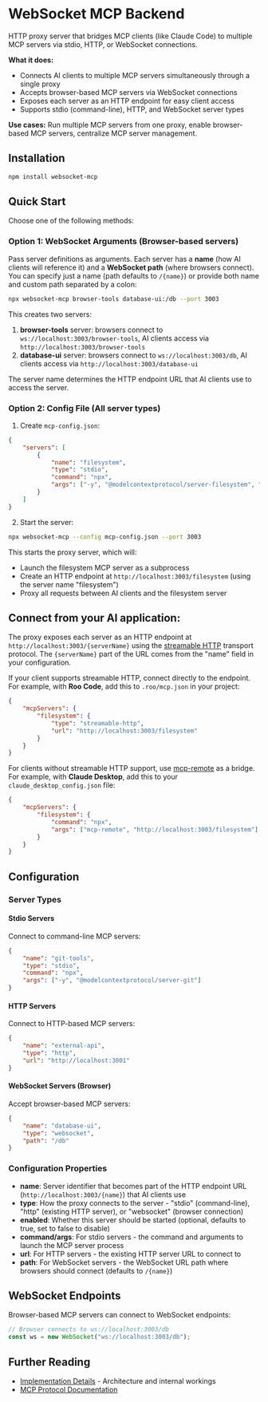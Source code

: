 # WebSocket MCP Backend

HTTP proxy server that bridges MCP clients (like Claude Code) to multiple MCP servers via stdio, HTTP, or WebSocket connections.

**What it does:**

- Connects AI clients to multiple MCP servers simultaneously through a single proxy
- Accepts browser-based MCP servers via WebSocket connections
- Exposes each server as an HTTP endpoint for easy client access
- Supports stdio (command-line), HTTP, and WebSocket server types

**Use cases:** Run multiple MCP servers from one proxy, enable browser-based MCP servers, centralize MCP server management.

## Installation

```bash
npm install websocket-mcp
```

## Quick Start

Choose one of the following methods:

### Option 1: WebSocket Arguments (Browser-based servers)

Pass server definitions as arguments. Each server has a **name** (how AI clients will reference it) and a **WebSocket path** (where browsers connect). You can specify just a name (path defaults to `/{name}`) or provide both name and custom path separated by a colon:

```bash
npx websocket-mcp browser-tools database-ui:/db --port 3003
```

This creates two servers:

1. **browser-tools** server: browsers connect to `ws://localhost:3003/browser-tools`, AI clients access via `http://localhost:3003/browser-tools`
2. **database-ui** server: browsers connect to `ws://localhost:3003/db`, AI clients access via `http://localhost:3003/database-ui`

The server name determines the HTTP endpoint URL that AI clients use to access the server.

### Option 2: Config File (All server types)

1. Create `mcp-config.json`:

```json
{
    "servers": [
        {
            "name": "filesystem",
            "type": "stdio",
            "command": "npx",
            "args": ["-y", "@modelcontextprotocol/server-filesystem", "/path/to/allowed/files"]
        }
    ]
}
```

2. Start the server:

```bash
npx websocket-mcp --config mcp-config.json --port 3003
```

This starts the proxy server, which will:

- Launch the filesystem MCP server as a subprocess
- Create an HTTP endpoint at `http://localhost:3003/filesystem` (using the server name "filesystem")
- Proxy all requests between AI clients and the filesystem server

## Connect from your AI application:

The proxy exposes each server as an HTTP endpoint at `http://localhost:3003/{serverName}` using the [streamable HTTP](https://modelcontextprotocol.io/specification/2025-06-18/basic/transports#streamable-http) transport protocol. The `{serverName}` part of the URL comes from the "name" field in your configuration.

If your client supports streamable HTTP, connect directly to the endpoint. For example, with **Roo Code**, add this to `.roo/mcp.json` in your project:

```json
{
    "mcpServers": {
        "filesystem": {
            "type": "streamable-http",
            "url": "http://localhost:3003/filesystem"
        }
    }
}
```

For clients without streamable HTTP support, use [mcp-remote](https://www.npmjs.com/package/mcp-remote) as a bridge. For example, with **Claude Desktop**, add this to your `claude_desktop_config.json` file:

```json
{
    "mcpServers": {
        "filesystem": {
            "command": "npx",
            "args": ["mcp-remote", "http://localhost:3003/filesystem"]
        }
    }
}
```

## Configuration

### Server Types

#### Stdio Servers

Connect to command-line MCP servers:

```json
{
    "name": "git-tools",
    "type": "stdio",
    "command": "npx",
    "args": ["-y", "@modelcontextprotocol/server-git"]
}
```

#### HTTP Servers

Connect to HTTP-based MCP servers:

```json
{
    "name": "external-api",
    "type": "http",
    "url": "http://localhost:3001"
}
```

#### WebSocket Servers (Browser)

Accept browser-based MCP servers:

```json
{
    "name": "database-ui",
    "type": "websocket",
    "path": "/db"
}
```

### Configuration Properties

- **name**: Server identifier that becomes part of the HTTP endpoint URL (`http://localhost:3003/{name}`) that AI clients use
- **type**: How the proxy connects to the server - "stdio" (command-line), "http" (existing HTTP server), or "websocket" (browser connection)
- **enabled**: Whether this server should be started (optional, defaults to true, set to false to disable)
- **command/args**: For stdio servers - the command and arguments to launch the MCP server process
- **url**: For HTTP servers - the existing HTTP server URL to connect to
- **path**: For WebSocket servers - the WebSocket URL path where browsers should connect (defaults to `/{name}`)

## WebSocket Endpoints

Browser-based MCP servers can connect to WebSocket endpoints:

```javascript
// Browser connects to ws://localhost:3003/db
const ws = new WebSocket("ws://localhost:3003/db");
```

## Further Reading

- [Implementation Details](./IMPLEMENTATION.md) - Architecture and internal workings
- [MCP Protocol Documentation](https://modelcontextprotocol.io/docs/getting-started/intro)
